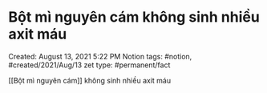 # Bột mì nguyên cám không sinh nhiều axit máu

Created: August 13, 2021 5:22 PM
Notion tags: #notion, #created/2021/Aug/13
zet type: #permanent/fact

[[Bột mì nguyên cám]]  không sinh nhiều axit máu